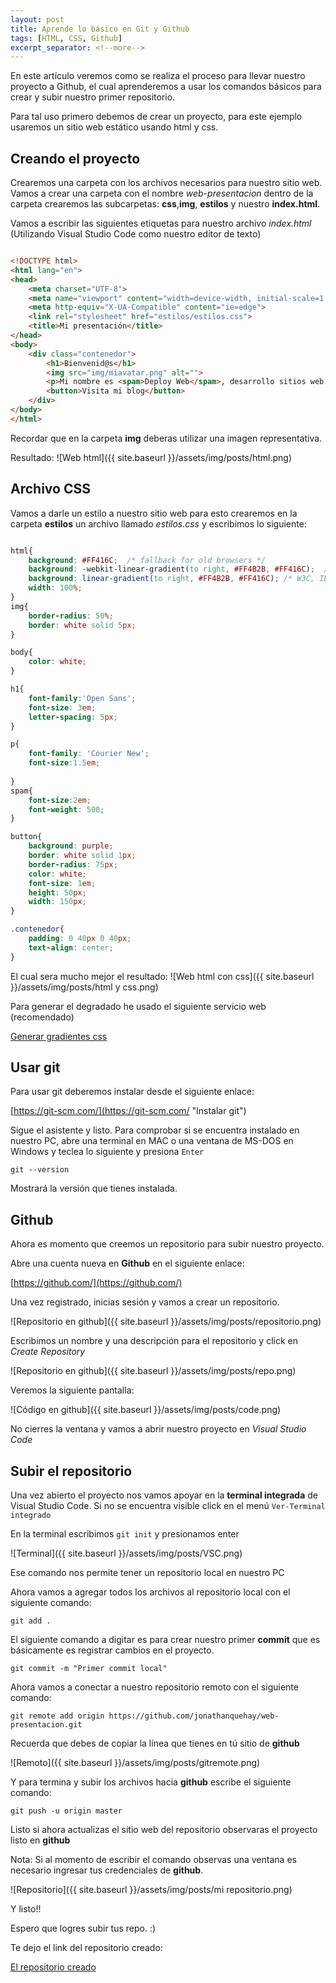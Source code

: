 ```yaml
---
layout: post
title: Aprende lo básico en Git y Github
tags: [HTML, CSS, Github]
excerpt_separator: <!--more-->
---
```


En este artículo veremos como se realiza el proceso para llevar nuestro proyecto a Github, el cual aprenderemos a usar los comandos básicos para crear y subir nuestro primer repositorio.

Para tal uso primero debemos de crear un proyecto, para este ejemplo usaremos un sitio web estático usando html y css.

## Creando el proyecto

Crearemos una carpeta con los archivos necesarios para nuestro sitio web. Vamos a crear una carpeta con el nombre _web-presentacion_ dentro de la carpeta crearemos las subcarpetas: **css**,**img**, **estilos** y nuestro **index.html**.

Vamos a escribir las siguientes etiquetas para nuestro archivo _index.html_ (Utilizando Visual Studio Code como nuestro editor de texto)

``` html

<!DOCTYPE html>
<html lang="en">
<head>
    <meta charset="UTF-8">
    <meta name="viewport" content="width=device-width, initial-scale=1.0">
    <meta http-equiv="X-UA-Compatible" content="ie=edge">
    <link rel="stylesheet" href="estilos/estilos.css">
    <title>Mi presentación</title> 
</head>
<body>
    <div class="contenedor">
        <h1>Bienvenid@s</h1>
        <img src="img/miavatar.png" alt="">
        <p>Mi nombre es <spam>Deploy Web</spam>, desarrollo sitios web modernos usando <i>HTML, CSS y Javascript</i></p>
        <button>Visita mi blog</button>
    </div>
</body>
</html>

```

Recordar que en la carpeta **img** deberas utilizar una imagen representativa.

Resultado:
![Web html]({{ site.baseurl }}/assets/img/posts/html.png)

## Archivo CSS

Vamos a darle un estilo a nuestro sitio web para esto crearemos en la carpeta **estilos** un archivo llamado _estilos.css_ y escribimos lo siguiente:

``` css

html{
    background: #FF416C;  /* fallback for old browsers */
    background: -webkit-linear-gradient(to right, #FF4B2B, #FF416C);  /* Chrome 10-25, Safari 5.1-6 */
    background: linear-gradient(to right, #FF4B2B, #FF416C); /* W3C, IE 10+/ Edge, Firefox 16+, Chrome 26+, Opera 12+, Safari 7+ */
    width: 100%;
}
img{
    border-radius: 50%;
    border: white solid 5px;
}

body{
    color: white;
}

h1{
    font-family:'Open Sans';
    font-size: 3em;
    letter-spacing: 5px;
}

p{
    font-family: 'Courier New';
    font-size:1.5em;
    
}
spam{
    font-size:2em;
    font-weight: 500;
}

button{
    background: purple;
    border: white solid 1px;
    border-radius: 75px;
    color: white;
    font-size: 1em;
    height: 50px;
    width: 150px;
}

.contenedor{
    padding: 0 40px 0 40px;
    text-align: center;
}

```

El cual sera mucho mejor el resultado:
![Web html con css]({{ site.baseurl }}/assets/img/posts/html y css.png)

Para generar el degradado he usado el siguiente servicio web (recomendado)

[Generar gradientes css](https://uigradients.com/ "Gradientes css")

## Usar **git**

Para usar git deberemos instalar desde el siguiente enlace:

[https://git-scm.com/](https://git-scm.com/ "Instalar git")

Sigue el asistente y listo. Para comprobar si se encuentra instalado en nuestro PC, abre una terminal en MAC o una ventana de MS-DOS en Windows y teclea lo siguiente y presiona ` Enter `

` git --version `

Mostrará la versión que tienes instalada.

## Github

Ahora es momento que creemos un repositorio para subir nuestro proyecto.

Abre una cuenta nueva en **Github** en el siguiente enlace:

[https://github.com/](https://github.com/)

Una vez registrado, inicias sesión y vamos a crear un repositorio.

![Repositorio en github]({{ site.baseurl }}/assets/img/posts/repositorio.png)

Escribimos un nombre y una descripción para el repositorio y click en _Create Repository_

![Repositorio en github]({{ site.baseurl }}/assets/img/posts/repo.png)

Veremos la siguiente pantalla:

![Código en github]({{ site.baseurl }}/assets/img/posts/code.png)

No cierres la ventana y vamos a abrir nuestro proyecto en _Visual Studio Code_

## Subir el repositorio

Una vez abierto el proyecto nos vamos apoyar en la **terminal integrada** de Visual Studio Code. Si no se encuentra visible click en el menú `Ver-Terminal integrado`

En la terminal escribimos `git init` y presionamos enter 

![Terminal]({{ site.baseurl }}/assets/img/posts/VSC.png)

Ese comando nos permite tener un repositorio local en nuestro PC

Ahora vamos a agregar todos los archivos al repositorio local con el siguiente comando:

`git add .`

El siguiente comando a digitar es para crear nuestro primer **commit** que es básicamente es registrar cambios en el proyecto.

`git commit -m "Primer commit local"`

Ahora vamos a conectar a nuestro repositorio remoto con el siguiente comando:

`git remote add origin https://github.com/jonathanquehay/web-presentacion.git`

Recuerda que debes de copiar la línea que tienes en tú sitio de **github**

![Remoto]({{ site.baseurl }}/assets/img/posts/gitremote.png)

Y para termina y subir los archivos hacia **github** escribe el siguiente comando:

`git push -u origin master`

Listo si ahora actualizas el sitio web del repositorio observaras el proyecto listo en **github**

Nota: Si al momento de escribir el comando observas una ventana es necesario ingresar tus credenciales de **github**.

![Repositorio]({{ site.baseurl }}/assets/img/posts/mi repositorio.png)

Y listo!! 

Espero que logres subir tus repo. :)

Te dejo el link del repositorio creado:

[El repositorio creado](https://github.com/jonathanquehay/web-presentacion)



